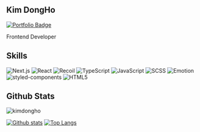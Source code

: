 ## Kim DongHo
[![Portfolio Badge](https://img.shields.io/badge/portfolio-web-blue?style=flat&link=https://dh-blog.vercel.app//)](https://dh-blog.vercel.app//) <p align='left'>Frontend Developer</p>

## Skills

<p align="left">
  <img src="https://img.shields.io/badge/Next.js-000000?style=for-the-badge&logo=nextdotjs&logoColor=white" alt="Next.js" />
  <img src="https://img.shields.io/badge/React-61DAFB?style=for-the-badge&logo=react&logoColor=black" alt="React" />
  <img src="https://img.shields.io/badge/Recoil-3578E5?style=for-the-badge&logo=Recoil&logoColor=white" alt="Recoil" />
  <img src="https://img.shields.io/badge/TypeScript-007ACC?style=for-the-badge&logo=typescript&logoColor=white" alt="TypeScript" />
  <img src="https://img.shields.io/badge/JavaScript-F7DF1E?style=for-the-badge&logo=javascript&logoColor=black" alt="JavaScript" />
  <img src="https://img.shields.io/badge/SCSS-CC6699?style=for-the-badge&logo=sass&logoColor=white" alt="SCSS" />
  <img src="https://img.shields.io/badge/Emotion-C9655D?style=for-the-badge&logo=emotion&logoColor=white" alt="Emotion" />
  <img src="https://img.shields.io/badge/styled--components-DB7093?style=for-the-badge&logo=styled-components&logoColor=white" alt="styled-components" />
  <img src="https://img.shields.io/badge/HTML5-E34F26?style=for-the-badge&logo=html5&logoColor=white" alt="HTML5" />
</p>

## Github Stats
<p align=left> <img src=https://komarev.com/ghpvc/?username=kimdongho alt=kimdongho /> </p>

[![Github stats](https://github-readme-stats.vercel.app/api?username=kim-dongho&show_icons=true&include_all_commits=true)](https://github.com/kimdongho/github-readme-stats)
[![Top Langs](https://github-readme-stats.vercel.app/api/top-langs/?username=kim-dongho&layout=compact)](https://github.com/kimdongho/github-readme-stats)

<!--START_SECTION:waka-->
 
<!--END_SECTION:waka-->
